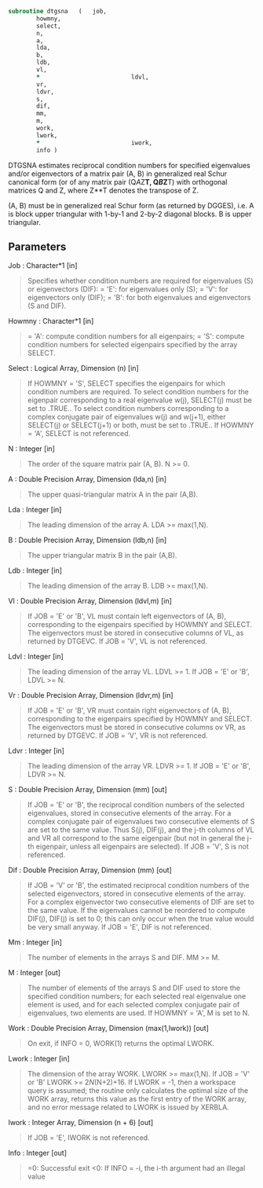 ```fortran
subroutine dtgsna	(	job,
		howmny,
		select,
		n,
		a,
		lda,
		b,
		ldb,
		vl,
		*                          ldvl,
		vr,
		ldvr,
		s,
		dif,
		mm,
		m,
		work,
		lwork,
		*                          iwork,
		info )
```

 DTGSNA estimates reciprocal condition numbers for specified
 eigenvalues and/or eigenvectors of a matrix pair (A, B) in
 generalized real Schur canonical form (or of any matrix pair
 (Q*A*Z**T, Q*B*Z**T) with orthogonal matrices Q and Z, where
 Z**T denotes the transpose of Z.

 (A, B) must be in generalized real Schur form (as returned by DGGES),
 i.e. A is block upper triangular with 1-by-1 and 2-by-2 diagonal
 blocks. B is upper triangular.


## Parameters
Job : Character*1 [in]
> Specifies whether condition numbers are required for
> eigenvalues (S) or eigenvectors (DIF):
> = 'E': for eigenvalues only (S);
> = 'V': for eigenvectors only (DIF);
> = 'B': for both eigenvalues and eigenvectors (S and DIF).

Howmny : Character*1 [in]
> = 'A': compute condition numbers for all eigenpairs;
> = 'S': compute condition numbers for selected eigenpairs
> specified by the array SELECT.

Select : Logical Array, Dimension (n) [in]
> If HOWMNY = 'S', SELECT specifies the eigenpairs for which
> condition numbers are required. To select condition numbers
> for the eigenpair corresponding to a real eigenvalue w(j),
> SELECT(j) must be set to .TRUE.. To select condition numbers
> corresponding to a complex conjugate pair of eigenvalues w(j)
> and w(j+1), either SELECT(j) or SELECT(j+1) or both, must be
> set to .TRUE..
> If HOWMNY = 'A', SELECT is not referenced.

N : Integer [in]
> The order of the square matrix pair (A, B). N >= 0.

A : Double Precision Array, Dimension (lda,n) [in]
> The upper quasi-triangular matrix A in the pair (A,B).

Lda : Integer [in]
> The leading dimension of the array A. LDA >= max(1,N).

B : Double Precision Array, Dimension (ldb,n) [in]
> The upper triangular matrix B in the pair (A,B).

Ldb : Integer [in]
> The leading dimension of the array B. LDB >= max(1,N).

Vl : Double Precision Array, Dimension (ldvl,m) [in]
> If JOB = 'E' or 'B', VL must contain left eigenvectors of
> (A, B), corresponding to the eigenpairs specified by HOWMNY
> and SELECT. The eigenvectors must be stored in consecutive
> columns of VL, as returned by DTGEVC.
> If JOB = 'V', VL is not referenced.

Ldvl : Integer [in]
> The leading dimension of the array VL. LDVL >= 1.
> If JOB = 'E' or 'B', LDVL >= N.

Vr : Double Precision Array, Dimension (ldvr,m) [in]
> If JOB = 'E' or 'B', VR must contain right eigenvectors of
> (A, B), corresponding to the eigenpairs specified by HOWMNY
> and SELECT. The eigenvectors must be stored in consecutive
> columns ov VR, as returned by DTGEVC.
> If JOB = 'V', VR is not referenced.

Ldvr : Integer [in]
> The leading dimension of the array VR. LDVR >= 1.
> If JOB = 'E' or 'B', LDVR >= N.

S : Double Precision Array, Dimension (mm) [out]
> If JOB = 'E' or 'B', the reciprocal condition numbers of the
> selected eigenvalues, stored in consecutive elements of the
> array. For a complex conjugate pair of eigenvalues two
> consecutive elements of S are set to the same value. Thus
> S(j), DIF(j), and the j-th columns of VL and VR all
> correspond to the same eigenpair (but not in general the
> j-th eigenpair, unless all eigenpairs are selected).
> If JOB = 'V', S is not referenced.

Dif : Double Precision Array, Dimension (mm) [out]
> If JOB = 'V' or 'B', the estimated reciprocal condition
> numbers of the selected eigenvectors, stored in consecutive
> elements of the array. For a complex eigenvector two
> consecutive elements of DIF are set to the same value. If
> the eigenvalues cannot be reordered to compute DIF(j), DIF(j)
> is set to 0; this can only occur when the true value would be
> very small anyway.
> If JOB = 'E', DIF is not referenced.

Mm : Integer [in]
> The number of elements in the arrays S and DIF. MM >= M.

M : Integer [out]
> The number of elements of the arrays S and DIF used to store
> the specified condition numbers; for each selected real
> eigenvalue one element is used, and for each selected complex
> conjugate pair of eigenvalues, two elements are used.
> If HOWMNY = 'A', M is set to N.

Work : Double Precision Array, Dimension (max(1,lwork)) [out]
> On exit, if INFO = 0, WORK(1) returns the optimal LWORK.

Lwork : Integer [in]
> The dimension of the array WORK. LWORK >= max(1,N).
> If JOB = 'V' or 'B' LWORK >= 2*N*(N+2)+16.
> If LWORK = -1, then a workspace query is assumed; the routine
> only calculates the optimal size of the WORK array, returns
> this value as the first entry of the WORK array, and no error
> message related to LWORK is issued by XERBLA.

Iwork : Integer Array, Dimension (n + 6) [out]
> If JOB = 'E', IWORK is not referenced.

Info : Integer [out]
> =0: Successful exit
> <0: If INFO = -i, the i-th argument had an illegal value


